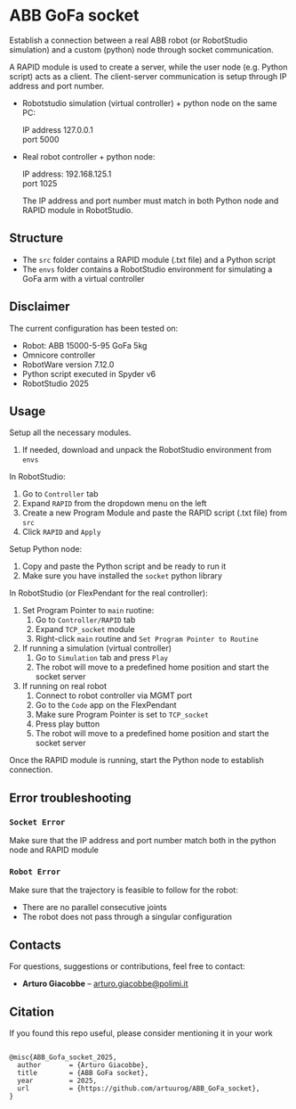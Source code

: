 # ABB GoFa socket

Establish a connection between a real ABB robot (or RobotStudio simulation) and a custom (python) node through socket communication.

A RAPID module is used to create a server, while the user node (e.g. Python script) acts as a client.
The client-server communication is setup through IP address and port number.

- Robotstudio simulation (virtual controller) + python node on the same PC:

    IP address 127.0.0.1\
    port 5000

- Real robot controller + python node:
  
    IP address: 192.168.125.1\
    port 1025

  The IP address and port number must match in both Python node and RAPID module in RobotStudio.

## Structure

- The `src` folder contains a RAPID module (.txt file) and a Python script
- The `envs` folder contains a RobotStudio environment for simulating a GoFa arm with a virtual controller

## Disclaimer
The current configuration has been tested on:
- Robot: ABB 15000-5-95 GoFa 5kg
- Omnicore controller
- RobotWare version 7.12.0
- Python script executed in Spyder v6
- RobotStudio 2025

## Usage

Setup all the necessary modules.
1. If needed, download and unpack the RobotStudio environment from `envs`

In RobotStudio:
1. Go to `Controller` tab
1. Expand `RAPID` from the dropdown menu on the left 
1. Create a new Program Module and paste the RAPID script (.txt file) from `src`
1. Click `RAPID` and `Apply`

Setup Python node:
1. Copy and paste the Python script and be ready to run it
2. Make sure you have installed the ```socket``` python library

In RobotStudio (or FlexPendant for the real controller):
1. Set Program Pointer to `main` ruotine:
    1. Go to `Controller/RAPID` tab
    1. Expand `TCP_socket` module
    2. Right-click `main` routine and `Set Program Pointer to Routine`
1. If running a simulation (virtual controller)
    1. Go to `Simulation` tab and press `Play`
    2. The robot will move to a predefined home position and start the socket server
1. If running on real robot
    1. Connect to robot controller via MGMT port 
    1. Go to the `Code` app on the FlexPendant
    1. Make sure Program Pointer is set to  `TCP_socket`
    1. Press play button
    1. The robot will move to a predefined home position and start the socket server

Once the RAPID module is running, start the Python node to establish connection.

## Error troubleshooting

  ### `Socket Error` 
  Make sure that the IP address and port number match both in the python node and RAPID module

  ### `Robot Error`
  Make sure that the trajectory is feasible to follow for the robot:
  - There are no parallel consecutive joints
  - The robot does not pass through a singular configuration

## Contacts

For questions, suggestions or contributions, feel free to contact:

- **Arturo Giacobbe** – [arturo.giacobbe@polimi.it](mailto:arturo.giacobbe@polimi.it)


## Citation
If you found this repo useful, please consider mentioning it in your work

<pre><code>
@misc{ABB_Gofa_socket_2025,
  author       = {Arturo Giacobbe},
  title        = {ABB GoFa socket},
  year         = 2025,
  url          = {https://github.com/artuurog/ABB_GoFa_socket},
}
</code></pre>

